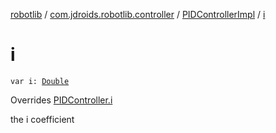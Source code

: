 [robotlib](../../index.md) / [com.jdroids.robotlib.controller](../index.md) / [PIDControllerImpl](index.md) / [i](./i.md)

# i

`var i: `[`Double`](https://kotlinlang.org/api/latest/jvm/stdlib/kotlin/-double/index.html)

Overrides [PIDController.i](../-p-i-d-controller/i.md)

the i coefficient

